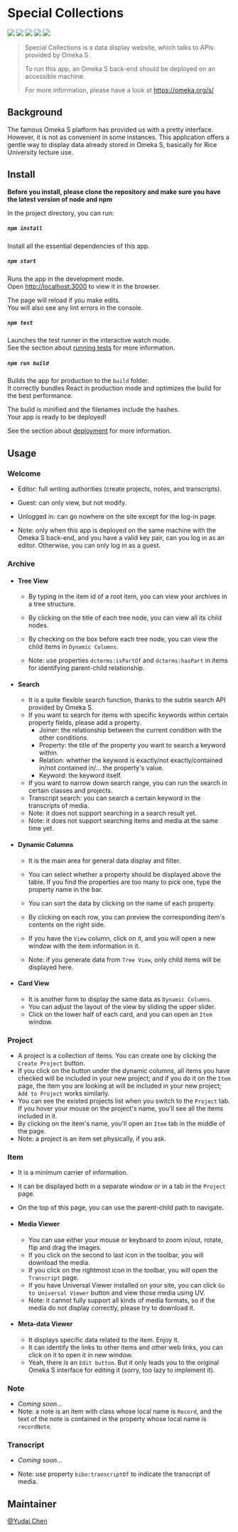 #  Special Collections 

![](https://img.shields.io/npm/v/npm) ![](https://img.shields.io/npm/v/antd?color=green&label=antd) ![](https://img.shields.io/npm/v/react?label=react)  ![](https://img.shields.io/npm/v/react-router?color=green&label=react-router) ![](https://img.shields.io/npm/v/react-cookie?label=react-cookie)

> Special Collections is a data display website, which talks to APIs provided by Omeka S .
>
> To run this app, an Omeka S back-end should be deployed on an accessible machine.
>
> For more information, please have a look at  https://omeka.org/s/ 

## Background

The famous Omeka S platform has provided us with a pretty interface. However, it is not as convenient in some instances. This application offers a gentle way to display data already stored in Omeka S, basically for Rice University lecture use.

## Install

**Before you install, please clone the repository and make sure you have the latest version of node and npm**

In the project directory, you can run:

##### `npm install`

Install all the essential dependencies of this app.<br />

##### `npm start`

Runs the app in the development mode.<br />
Open [http://localhost:3000](http://localhost:3000) to view it in the browser.

The page will reload if you make edits.<br />
You will also see any lint errors in the console.

##### `npm test`

Launches the test runner in the interactive watch mode.<br />
See the section about [running tests](https://facebook.github.io/create-react-app/docs/running-tests) for more information.

##### `npm run build`

Builds the app for production to the `build` folder.<br />
It correctly bundles React in production mode and optimizes the build for the best performance.

The build is minified and the filenames include the hashes.<br />
Your app is ready to be deployed!

See the section about [deployment](https://facebook.github.io/create-react-app/docs/deployment) for more information.

## Usage

### Welcome 

- Editor: full writing authorities (create projects, notes, and transcripts).

- Guest: can only view, but not modify.

- Unlogged in: can go nowhere on the site except for the log-in page.

- Note: only when this app is deployed on the same machine with the Omeka S back-end, and you have a valid key pair, can you log in as an editor. Otherwise, you can only log in as a guest.

### Archive

+ #### Tree View

  - By typing in the item id of a root item, you can view your archives in a tree structure.

  - By clicking on the title of each tree node, you can view all its child nodes.
  - By checking on the box before each tree node, you can view the child items in `Dynamic Columns`.

  - Note: use properties `dcterms:isPartOf` and `dcterms:hasPart`  in items for identifying parent-child relationship.

+ #### Search

  - It is a quite flexible search function, thanks to the subtle search API provided by Omeka S.
  - If you want to search for items with specific keywords within certain property fields, please add a property.
    - Joiner: the relationship between the current condition with the other conditions.
    - Property: the title of the property you want to search a keyword within.
    - Relation: whether the keyword is exactly/not exactly/contained in/not contained in/... the property's value.
    - Keyword: the keyword itself.
  - If you want to narrow down search range, you can run the search in certain classes and projects.
  - Transcript search: you can search a certain keyword in the transcripts of media.
  - Note: it does not support searching in a search result yet.
  - Note: it does not support searching items and media at the same time yet.

+ #### Dynamic Columns

  - It is the main area for general data display and filter.
  - You can select whether a property should be displayed above the table. If you find the properties are too many to pick one, type the property name in the bar.
  - You can sort the data by clicking on the name of each property.

  - By clicking on each row, you can preview the corresponding item's contents on the right side.
  - If you have the `View` column, click on it, and you will open a new window with the item information in it.

  - Note: if you generate data from `Tree View`, only child items will be displayed here.

+ #### Card View

  + It is another form to display the same data as `Dynamic Columns`.
  + You can adjust the layout of the view by sliding the upper slider.
  + Click on the lower half of each card, and you can open an `Item` window.

### Project

+ A project is a collection of items. You can create one by clicking the `Create Project` button.
+ If you click on the button under the dynamic columns, all items you have checked will be included in your new project; and if you do it on the `Item` page, the item you are looking at will be included in your new project; `Add to Project` works similarly.
+ You can see the existed projects list when you switch to the `Project` tab. If you hover your mouse on the project's name, you'll see all the items included in it.
+ By clicking on the item's name, you'll open an `Item` tab in the middle of the page.
+ Note: a project is an item set physically, if you ask.

### Item

+ It is a minimum carrier of information.

+ It can be displayed both in a separate window or in a tab in the `Project` page.

+ On the top of this page, you can use the parent-child path to navigate.

+ #### Media Viewer

  - You can use either your mouse or keyboard to zoom in/out, rotate, flip and drag the images.
  - If you click on the second to last icon in the toolbar, you will download the media.
  - If you click on the rightmost icon in the toolbar, you will open the `Transcript` page.
  - If you have Universal Viewer installed on your site, you can click `Go to Universal Viewer` button and view those media using UV.
  - Note: it cannot fully support all kinds of media formats, so if the media do not display correctly, please try to download it.

+ #### Meta-data Viewer

  - It displays specific data related to the item. Enjoy it.
  - It can identify the links to other items and other web links, you can click on it to open it in new window.
  - Yeah, there *is* an `Edit button`. But it only leads you to the original Omeka S interface for editing it (sorry, too lazy to implement it).

### Note

+ *Coming soon...*
+ Note: a note is an item with class whose local name is `Record`, and the text of the note is contained in the property whose local name is `recordNote`.

### Transcript

+ *Coming soon...*

+ Note: use property `bibo:transcriptOf` to indicate the transcript of media.

## Maintainer

[@Yudai Chen](https://github.com/Yudai-Chen)